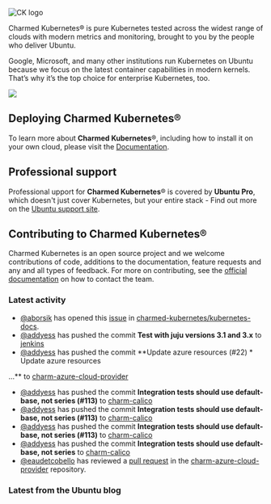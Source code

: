 ![CK logo](https://assets.ubuntu.com/v1/451d4cf4-Charmed+Kubernetes_RGB_onWhite_2022.svg)

Charmed Kubernetes® is pure Kubernetes tested across the widest range of clouds with modern metrics and monitoring, brought to you by the people who deliver Ubuntu.

Google, Microsoft, and many other institutions run Kubernetes on Ubuntu because we focus on the latest container capabilities in modern kernels. That’s why it’s the top choice for enterprise Kubernetes, too.

![](https://assets.ubuntu.com/v1/843c77b6-juju-at-a-glace.svg)

## Deploying Charmed Kubernetes®

To learn more about **Charmed Kubernetes**®, including how to install it on your own cloud, please visit the [Documentation][docs].

## Professional support

Professional upport for **Charmed Kubernetes**® is covered by **Ubuntu Pro**, which doesn't just cover Kubernetes, but your entire stack - Find out more on the [Ubuntu support site](https://ubuntu.com/support).

## Contributing to Charmed Kubernetes®

Charmed Kubernetes is an open source project and we welcome contributions of code, additions to the documentation, feature requests and any and all types of feedback. For more on contributing, see the [official documentation][get-in-touch] on how to contact the team.

<!-- LINKS -->
[docs]: https://ubuntu.com/kubernetes/docs
[get-in-touch]: https://ubuntu.com/kubernetes/docs/get-in-touch

### Latest activity

<!-- activity starts -->
 - [@aborsik](https://github.com/aborsik) has opened this [issue](https://github.com/charmed-kubernetes/kubernetes-docs/issues/853) in [charmed-kubernetes/kubernetes-docs](https://api.github.com/repos/charmed-kubernetes/kubernetes-docs).
 - [@addyess](https://github.com/addyess) has pushed the commit **Test with juju versions 3.1 and 3.x** to [jenkins](https://github.com/charmed-kubernetes/jenkins)
 - [@addyess](https://github.com/addyess) has pushed the commit **Update azure resources (#22)  * Update azure resources ...** to [charm-azure-cloud-provider](https://github.com/charmed-kubernetes/charm-azure-cloud-provider)
 - [@addyess](https://github.com/addyess) has pushed the commit **Integration tests should use default-base, not series (#113)** to [charm-calico](https://github.com/charmed-kubernetes/charm-calico)
 - [@addyess](https://github.com/addyess) has pushed the commit **Integration tests should use default-base, not series (#113)** to [charm-calico](https://github.com/charmed-kubernetes/charm-calico)
 - [@addyess](https://github.com/addyess) has pushed the commit **Integration tests should use default-base, not series (#113)** to [charm-calico](https://github.com/charmed-kubernetes/charm-calico)
 - [@addyess](https://github.com/addyess) has pushed the commit **Integration tests should use default-base, not series** to [charm-calico](https://github.com/charmed-kubernetes/charm-calico)
 - [@eaudetcobello](https://github.com/eaudetcobello) has reviewed a [pull request](https://github.com/charmed-kubernetes/charm-azure-cloud-provider/pull/22) in the [charm-azure-cloud-provider](https://github.com/charmed-kubernetes/charm-azure-cloud-provider) repository.
<!-- activity ends -->

<!-- roadmap starts -->

<!-- roadmap ends -->

### Latest from the Ubuntu blog

<!-- blog starts -->

<!-- blog ends -->
